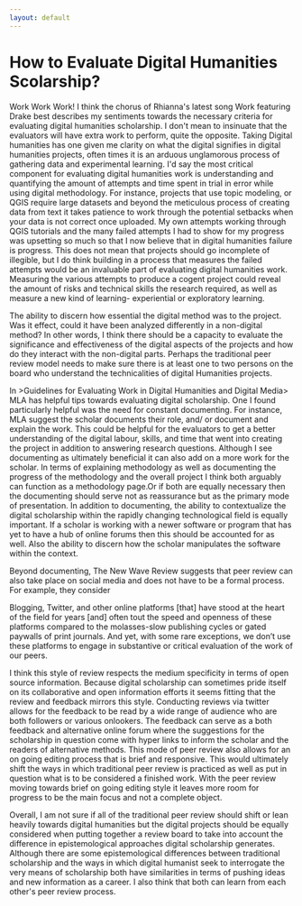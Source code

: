 ```yaml
---
layout: default
---
```

# How to Evaluate Digital Humanities Scolarship? 

Work Work Work! I think the chorus of Rhianna's latest song Work featuring Drake best describes my sentiments towards the necessary criteria for evaluating digital humanities scholarship. I don't mean to insinuate that the evaluators will have extra work to perform, quite the opposite. Taking Digital humanities has one given me clarity on what the digital signifies in digital humanities projects, often times it is an arduous unglamorous process of gathering data and experimental learning. I'd say the most critical component for evaluating digital humanities work is understanding and quantifying the amount of attempts and time spent in trial in error while using digital methodology. For instance, projects that use topic modeling, or QGIS require large datasets and beyond the meticulous process of creating data from text it takes patience to work through the potential setbacks when your data is not correct once uploaded. My own attempts working through QGIS tutorials and the many failed attempts I had to show for my progress was upsetting so much so that I now believe that in digital humanities failure is progress. This does not mean that projects should go incomplete of illegible, but I do think building in a process that measures the failed attempts would be an invaluable part of evaluating digital humanities work. Measuring the various attempts to produce a cogent project could reveal the amount of risks and technical skills the research required, as well as measure a new kind of learning- experiential or exploratory learning.

The ability to discern how essential the digital method was to the project. Was it effect, could it have been analyzed differently in a non-digital method? In other words, I think there should be a capacity to evaluate the significance and effectiveness of the digital aspects of the projects and how do they interact with the non-digital parts. Perhaps the traditional peer review model needs to make sure there is at least one to two persons on the board who understand the technicalities of digital Humanities projects.

In >Guidelines for Evaluating Work in Digital Humanities and Digital Media> MLA has helpful tips towards evaluating digital scholarship. One I found particularly helpful was the need for constant documenting. For instance, MLA suggest the scholar documents their role, and/ or document and explain the work. This could be helpful for the evaluators to get a better understanding of the digital labour, skills, and time that went into creating the project in addition to answering research questions. Although I see documenting as ultimately beneficial it can also add on a more work for the scholar. In terms of explaining methodology as well as documenting the progress of the methodology and the overall project I think both arguably can function as a methodology page.Or if both are equally necessary then the documenting should serve not as reassurance but as the primary mode of presentation. In addition to documenting, the ability to contextualize the digital scholarship within the rapidly changing technological field is equally important. If a scholar is working with a newer software or program that has yet to have a hub of online forums then this should be accounted for as well. Also the ability to discern how the scholar manipulates the software within the context.

Beyond documenting, The New Wave Review suggests that peer review can also take place on social media and does not have to be a formal process. For example, they consider

 Blogging, Twitter, and other online platforms [that] have stood at the heart of the field for years
 [and] often tout the speed and openness of these platforms compared to the molasses-slow publishing cycles or gated paywalls of print journals. And yet, with some rare exceptions, we don’t use these platforms to engage in substantive or critical evaluation of the work of our peers.

 I think this style of review respects the medium specificity in terms of open source information. Because digital scholarship can sometimes pride itself on its collaborative and open information efforts it seems fitting that the review and feedback mirrors this style. Conducting reviews via twitter allows for the feedback to be read by a wide range of audience who are both followers or various onlookers. The feedback can serve as a both feedback and alternative online forum where the suggestions for the scholarship in question come with hyper links to inform the scholar and the readers of alternative methods. This mode of peer review also allows for an on going editing process that is brief and responsive. This would ultimately shift the ways in which traditional peer review is practiced as well as put in question what is to be considered a finished work. With the peer review moving towards brief on going editing style it leaves more room for progress to be the main focus and not a complete object.

 Overall, I am not sure if all of the traditional peer review should shift or lean heavily towards digital humanities but the digital projects should be equally considered when putting together a review board to take into account the difference in epistemological approaches digital scholarship generates. Although there are some epistemological differences between traditional scholarship and the ways in which digital humanist seek to interrogate the very means of scholarship both have similarities in terms of pushing ideas and new information as a career. I also think that both can learn from each other's peer review process.    
